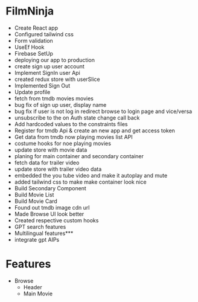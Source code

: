 # FilmNinja

- Create React app
- Configured tailwind css 
- Form validation 
- UseEf Hook
- Firebase SetUp
- deploying our app to production
- create sign up user account
- Implement SignIn user Api
- created redux store with userSlice
- Implemented Sign Out 
- Update profile
-  fetch from tmdb movies movies
- bug fix of sign up user, display name
- bug fix if user is not log in redirect browse to login page and vice/versa
- unsubscribe to the on Auth state change call back
- Add hardcoded values to the constraints files
- Register for tmdb Api & create an new app and get access token
- Get data from tmdb now playing movies list API
- costume hooks for noe playing movies
- update store with movie data
- planing for main container and secondary container
- fetch data for trailer video
- update store with trailer video data
- embedded the you tube video and make it autoplay and mute
- added tailwind css to make make container look nice
- Build Secondary Component
- Build Movie List
- Build Movie Card
- Found out tmdb image cdn url
- Made Browse UI look better
- Created respective custom hooks
- GPT search features
- Multilingual features***
- integrate gpt AIPs



# Features

- Browse
  - Header
  - Main Movie
     